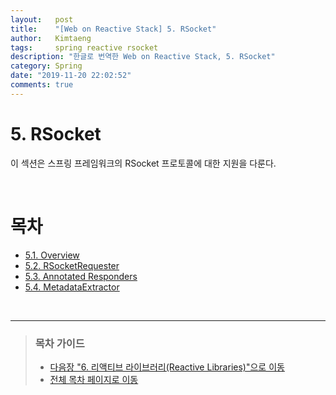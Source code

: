```yaml
---
layout:   post
title:    "[Web on Reactive Stack] 5. RSocket"
author:   Kimtaeng
tags: 	  spring reactive rsocket
description: "한글로 번역한 Web on Reactive Stack, 5. RSocket"
category: Spring
date: "2019-11-20 22:02:52"
comments: true
---
```


# 5. RSocket
이 섹션은 스프링 프레임워크의 RSocket 프로토콜에 대한 지원을 다룬다.

<br>

# 목차
- <a href="/post/rsocket-references-overview">5.1. Overview</a>
- <a href="/post/rsocket-references-rsocketrequester">5.2. RSocketRequester</a>
- <a href="/post/rsocket-references-annotated-responders">5.3. Annotated Responders</a>
- <a href="/post/rsocket-references-metadataextractor">5.4. MetadataExtractor</a>

<br>

---

> ### 목차 가이드
> - <a href="/post/web-on-reactive-stack-reactive-libraries">다음장 "6. 리액티브 라이브러리(Reactive Libraries)"으로 이동</a>
> - <a href="/post/web-on-reactive-stack">전체 목차 페이지로 이동</a>